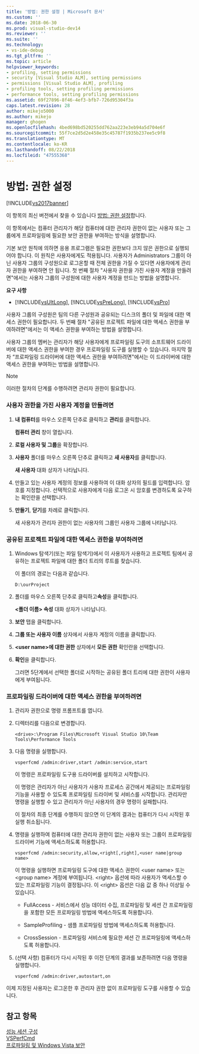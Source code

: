 ```yaml
---
title: '방법: 권한 설정 | Microsoft 문서'
ms.custom: ''
ms.date: 2018-06-30
ms.prod: visual-studio-dev14
ms.reviewer: ''
ms.suite: ''
ms.technology:
- vs-ide-debug
ms.tgt_pltfrm: ''
ms.topic: article
helpviewer_keywords:
- profiling, setting permissions
- security [Visual Studio ALM], setting permissions
- permissions [Visual Studio ALM], profiling
- profiling tools, setting profiling permissions
- performance tools, setting profiling permissions
ms.assetid: 69f27896-8f46-4ef3-bfb7-726d95304f3a
caps.latest.revision: 28
author: mikejo5000
ms.author: mikejo
manager: ghogen
ms.openlocfilehash: 4bed698bd520255dd762aa223e3eb94a5d704e6f
ms.sourcegitcommit: 55f7ce2d5d2e458e35c45787f1935b237ee5c9f8
ms.translationtype: MT
ms.contentlocale: ko-KR
ms.lasthandoff: 08/22/2018
ms.locfileid: "47555368"
---
```

# <a name="how-to-set-permissions"></a>방법: 권한 설정
[!INCLUDE[vs2017banner](../includes/vs2017banner.md)]

이 항목의 최신 버전에서 찾을 수 있습니다 [방법: 권한 설정](https://docs.microsoft.com/visualstudio/profiling/how-to-set-permissions)합니다.  
  
이 항목에서는 컴퓨터 관리자가 해당 컴퓨터에 대한 관리자 권한이 없는 사용자 또는 그룹에게 프로파일링에 필요한 보안 권한을 부여하는 방식을 설명합니다.  
  
 기본 보안 원칙에 의하면 응용 프로그램은 필요한 권한보다 크지 않은 권한으로 실행되어야 합니다. 이 원칙은 사용자에게도 적용됩니다. 사용자가 Administrators 그룹이 아닌 사용자 그룹의 구성원으로 로그온할 때 전체 권한을 가질 수 있다면 사용자에게 관리자 권한을 부여하면 안 됩니다. 첫 번째 절차 "사용자 권한을 가진 사용자 계정을 만들려면"에서는 사용자 그룹의 구성원에 대한 사용자 계정을 만드는 방법을 설명합니다.  
  
 **요구 사항**  
  
-   [!INCLUDE[vsUltLong](../includes/vsultlong-md.md)], [!INCLUDE[vsPreLong](../includes/vsprelong-md.md)], [!INCLUDE[vsPro](../includes/vspro-md.md)]  
  
 사용자 그룹의 구성원은 팀의 다른 구성원과 공유되는 디스크의 폴더 및 파일에 대한 액세스 권한이 필요합니다. 두 번째 절차 "공유된 프로젝트 파일에 대한 액세스 권한을 부여하려면"에서는 이 액세스 권한을 부여하는 방법을 설명합니다.  
  
 사용자 그룹의 멤버는 관리자가 해당 사용자에게 프로파일링 도구의 소프트웨어 드라이버에 대한 액세스 권한을 부여한 경우 프로파일링 도구를 실행할 수 있습니다. 마지막 절차 “프로파일링 드라이버에 대한 액세스 권한을 부여하려면"에서는 이 드라이버에 대한 액세스 권한을 부여하는 방법을 설명합니다.  
  
> [!NOTE]
>  이러한 절차의 단계를 수행하려면 관리자 권한이 필요합니다.  
  
### <a name="to-create-a-user-account-that-has-user-permissions"></a>사용자 권한을 가진 사용자 계정을 만들려면  
  
1.  **내 컴퓨터**를 마우스 오른쪽 단추로 클릭하고 **관리**를 클릭합니다.  
  
     **컴퓨터 관리** 창이 열립니다.  
  
2.  **로컬 사용자 및 그룹**을 확장합니다.  
  
3.  **사용자** 폴더를 마우스 오른쪽 단추로 클릭하고 **새 사용자**를 클릭합니다.  
  
     **새 사용자** 대화 상자가 나타납니다.  
  
4.  만들고 있는 사용자 계정의 정보를 사용하여 이 대화 상자의 필드를 입력합니다. 암호를 지정합니다. 선택적으로 사용자에게 다음 로그온 시 암호를 변경하도록 요구하는 확인란을 선택합니다.  
  
5.  **만들기**, **닫기**를 차례로 클릭합니다.  
  
     새 사용자가 관리자 권한이 없는 사용자의 그룹인 사용자 그룹에 나타납니다.  
  
### <a name="to-grant-access-to-shared-project-files"></a>공유된 프로젝트 파일에 대한 액세스 권한을 부여하려면  
  
1.  Windows 탐색기(또는 파일 탐색기)에서 이 사용자가 사용하고 프로젝트 팀에서 공유하는 프로젝트 파일에 대한 폴더 트리의 루트를 찾습니다.  
  
     이 폴더의 경로는 다음과 같습니다.  
  
    ```  
    D:\ourProject  
    ```  
  
2.  폴더를 마우스 오른쪽 단추로 클릭하고**속성**을 클릭합니다.  
  
     **\<폴더 이름> 속성** 대화 상자가 나타납니다.  
  
3.  **보안** 탭을 클릭합니다.  
  
4.  **그룹 또는 사용자 이름** 상자에서 사용자 계정의 이름을 클릭합니다.  
  
5.  **\<user name>에 대한 권한** 상자에서 **모든 권한** 확인란을 선택합니다.  
  
6.  **확인**을 클릭합니다.  
  
     그러면 5단계에서 선택한 폴더로 시작하는 공유된 폴더 트리에 대한 권한이 사용자에게 부여됩니다.  
  
### <a name="to-grant-access-to-the-profiling-driver"></a>프로파일링 드라이버에 대한 액세스 권한을 부여하려면  
  
1.  관리자 권한으로 명령 프롬프트를 엽니다.  
  
2.  디렉터리를 다음으로 변경합니다.  
  
    ```  
    <drive>:\Program Files\Microsoft Visual Studio 10\Team Tools\Performance Tools  
    ```  
  
3.  다음 명령을 실행합니다.  
  
    ```  
    vsperfcmd /admin:driver,start /admin:service,start  
    ```  
  
     이 명령은 프로파일링 도구용 드라이버를 설치하고 시작합니다.  
  
     이 명령은 관리자가 아닌 사용자가 사용자 프로세스 공간에서 제공되는 프로파일링 기능을 사용할 수 있도록 프로파일링 드라이버 및 서비스를 시작합니다. 관리자만 명령을 실행할 수 있고 관리자가 아닌 사용자의 경우 명령이 실패합니다.  
  
     이 절차의 최종 단계를 수행하지 않으면 이 단계의 결과는 컴퓨터가 다시 시작된 후 실행 취소됩니다.  
  
4.  명령을 실행하여 컴퓨터에 대한 관리자 권한이 없는 사용자 또는 그룹이 프로파일링 드라이버 기능에 액세스하도록 허용합니다.  
  
    ```  
    vsperfcmd /admin:security,allow,<right[,right],<user name|group name>  
    ```  
  
     이 명령을 실행하면 프로파일링 도구에 대한 액세스 권한이 \<user name> 또는 \<group name> 계정에 부여됩니다. \<right> 옵션에 따라 사용자가 액세스할 수 있는 프로파일링 기능이 결정됩니다. 이 \<right> 옵션은 다음 값 중 하나 이상일 수 있습니다.  
  
    -   FullAccess - 서비스에서 성능 데이터 수집, 프로파일링 및 세션 간 프로파일링을 포함한 모든 프로파일링 방법에 액세스하도록 허용합니다.  
  
    -   SampleProfiling - 샘플 프로파일링 방법에 액세스하도록 허용합니다.  
  
    -   CrossSession - 프로파일링 서비스에 필요한 세션 간 프로파일링에 액세스하도록 허용합니다.  
  
5.  (선택 사항) 컴퓨터가 다시 시작된 후 이전 단계의 결과를 보존하려면 다음 명령을 실행합니다.  
  
    ```  
    vsperfcmd /admin:driver,autostart,on  
    ```  
  
 이제 지정된 사용자는 로그온한 후 관리자 권한 없이 프로파일링 도구를 사용할 수 있습니다.  
  
## <a name="see-also"></a>참고 항목  
 [성능 세션 구성](../profiling/configuring-performance-sessions.md)   
 [VSPerfCmd](../profiling/vsperfcmd.md)   
 [프로파일링 및 Windows Vista 보안](../profiling/profiling-and-windows-vista-security.md)



